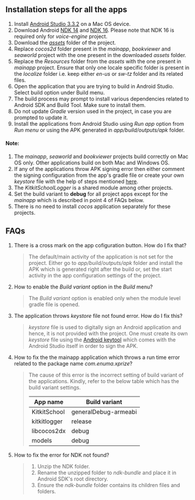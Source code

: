 ## Installation steps for all the apps
1. Install [Android Studio 3.3.2](https://dl.google.com/dl/android/studio/install/3.3.2.0/android-studio-ide-182.5314842-mac.dmg) on a Mac OS device.
2. Download Android [NDK 14](https://dl.google.com/android/repository/android-ndk-r14b-darwin-x86_64.zip) and [NDK 16](https://dl.google.com/android/repository/android-ndk-r16b-darwin-x86_64.zip). Please note that NDK 16 is required only for _voice-engine_ project.
3. Download the [_assets_](https://github.com/XPRIZE/GLEXP-Team-KitkitSchool/releases) folder of the project.
4. Replace _cocos2d_ folder present in the _mainapp_, _bookviewer_ and _seaworld_ project with the one present in the downloaded _assets_ folder.
5. Replace the _Resources_ folder from the _assets_ with the one present in _mainapp_ project. Ensure that only one locale specific folder is present in the _localize_ folder i.e. keep either _en-us_ or _sw-tz_ folder and its related files.
6. Open the application that you are trying to build in Android Studio. Select build option under Build menu.
7. The build process may prompt to install various dependencies related to Android SDK and Build Tool. Make sure to install them.
8. Do not update _Gradle_ version used in the project, in case you are prompted to update it.
9. Install the applications from Android Studio using _Run app_ option from _Run menu_ or using the APK generated in _app/build/outputs/apk_ folder.

#### Note:
1. The _mainapp_, _seaworld_ and _bookviewer_ projects build correctly on Mac OS only. Other applications build on both Mac and Windows OS.
2. If any of the applications throw APK signing error then either comment the signing configuration from the app's gradle file or create your own _keystore_ file with the help of steps mentioned [here](https://developer.android.com/studio/publish/app-signing#generate-key).
3. The _KitkitSchoolLogger_ is a shared module among other projects.
4. Set the build variant to __debug__ for all project apps except for the _mainapp_ which is described in point 4 of FAQs below.
5. There is no need to install _cocos_ application separately for these projects.

## FAQs
1. There is a cross mark on the app cofiguration button. How do I fix that?

    >The default/main activity of the application is not set for the project. Either go to _app/build/outputs/apk_ folder and install the APK which is generated right after the build or, set the start activity in the app configuration settings of the project.

2. How to enable the _Build variant_ option in the _Build_ menu?
	>The _Build variant_ option is enabled only when the module level gradle file is opened.

3. The application throws _keystore_ file not found error. How do I fix this?

	>_keystore_ file is used to digitally sign an Android application and hence, it is not provided with the project. One must create its own _keystore_ file using the [Android keytool](https://developer.android.com/studio/publish/app-signing) which comes with the Android Studio itself in order to sign the APK.

4. How to fix the the mainapp application which throws a run time error related to the package name _com.enuma.xprize_?
	> The cause of this error is the incorrect setting of build variant of the applications. Kindly, refer to the below table which has the build variant settings.
	> 
	> |App name| Build variant|
	> |--------|--------------|
	> |KitkitSchool|generalDebug-armeabi|
	> |kitkitlogger|release|
	> |libcocos2dx|debug|
	> models|debug|

5. How to fix the error for NDK not found?

	> 1. Unzip the NDK folder.
	> 2. Rename the unzipped folder to _ndk-bundle_ and place it in Android SDK's root directory.
	> 3. Ensure the _ndk-bundle_ folder contains its children files and folders.
